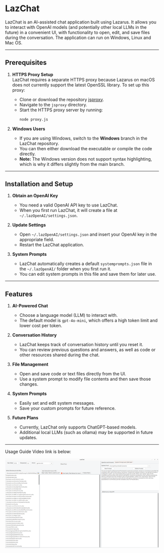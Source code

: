 # LazChat

LazChat is an AI-assisted chat application built using Lazarus. It allows you to interact with OpenAI models (and potentially other local LLMs in the future) in a convenient UI, with functionality to open, edit, and save files during the conversation.  The application can run on Windows, Linux and Mac OS.

---

## Prerequisites

1. **HTTPS Proxy Setup**  
   LazChat requires a separate HTTPS proxy because Lazarus on macOS does not currently support the latest OpenSSL library. To set up this proxy:  
   - Clone or download the repository [jsproxy](https://github.com/PaulNovack/jsproxy).  
   - Navigate to the `jsproxy` directory.  
   - Start the HTTPS proxy server by running:
     ```bash
     node proxy.js
     ```

2. **Windows Users**  
   - If you are using Windows, switch to the **Windows** branch in the LazChat repository.  
   - You can then either download the executable or compile the code directly.  
   - **Note:** The Windows version does not support syntax highlighting, which is why it differs slightly from the main branch.

---

## Installation and Setup

1. **Obtain an OpenAI Key**  
   - You need a valid OpenAI API key to use LazChat.  
   - When you first run LazChat, it will create a file at `~/.lazOpenAI/settings.json`.

2. **Update Settings**  
   - Open `~/.lazOpenAI/settings.json` and insert your OpenAI key in the appropriate field.  
   - Restart the LazChat application.

3. **System Prompts**  
   - LazChat automatically creates a default `systemprompts.json` file in the `~/.lazOpenAI/` folder when you first run it.  
   - You can edit system prompts in this file and save them for later use.

---

## Features

1. **AI-Powered Chat**  
   - Choose a language model (LLM) to interact with.  
   - The default model is `gpt-4o-mini`, which offers a high token limit and lower cost per token.

2. **Conversation History**  
   - LazChat keeps track of conversation history until you reset it.  
   - You can review previous questions and answers, as well as code or other resources shared during the chat.

3. **File Management**  
   - Open and save code or text files directly from the UI.  
   - Use a system prompt to modify file contents and then save those changes.

4. **System Prompts**  
   - Easily set and edit system messages.  
   - Save your custom prompts for future reference.

5. **Future Plans**  
   - Currently, LazChat only supports ChatGPT-based models.  
   - Additional local LLMs (such as ollama) may be supported in future updates.

---

Usage Guide Video link is below:

[![Usage Video](MainWindow.png)](https://www.youtube.com/watch?v=0um7ows0Mww)

